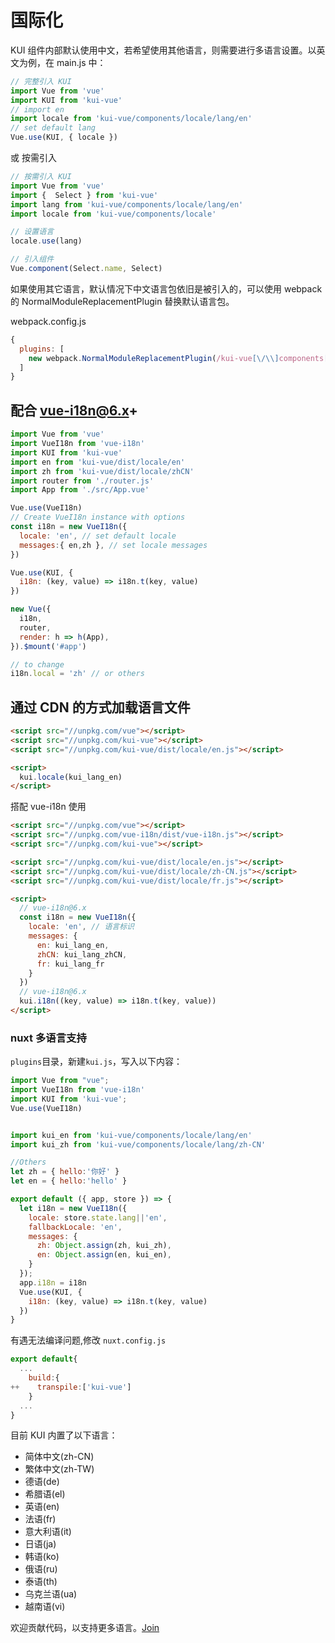 # 国际化
KUI 组件内部默认使用中文，若希望使用其他语言，则需要进行多语言设置。以英文为例，在 main.js 中：

```js
// 完整引入 KUI
import Vue from 'vue'
import KUI from 'kui-vue'
// import en 
import locale from 'kui-vue/components/locale/lang/en'
// set default lang
Vue.use(KUI, { locale })
```

或 按需引入

```js
// 按需引入 KUI
import Vue from 'vue'
import {  Select } from 'kui-vue'
import lang from 'kui-vue/components/locale/lang/en'
import locale from 'kui-vue/components/locale'

// 设置语言
locale.use(lang)

// 引入组件
Vue.component(Select.name, Select)
```

如果使用其它语言，默认情况下中文语言包依旧是被引入的，可以使用 webpack 的 NormalModuleReplacementPlugin 替换默认语言包。

webpack.config.js

```js
{
  plugins: [
    new webpack.NormalModuleReplacementPlugin(/kui-vue[\/\\]components[\/\\]locale[\/\\]lang[\/\\]zh-CN/, 'kui-vue/components/locale/lang/en')
  ]
}
```

## 配合 vue-i18n@6.x+

```js
import Vue from 'vue'
import VueI18n from 'vue-i18n'
import KUI from 'kui-vue'
import en from 'kui-vue/dist/locale/en'
import zh from 'kui-vue/dist/locale/zhCN'
import router from './router.js'
import App from './src/App.vue'

Vue.use(VueI18n)
// Create VueI18n instance with options
const i18n = new VueI18n({
  locale: 'en', // set default locale
  messages:{ en,zh }, // set locale messages
})

Vue.use(KUI, {
  i18n: (key, value) => i18n.t(key, value)
})

new Vue({
  i18n,
  router,
  render: h => h(App),
}).$mount('#app')

// to change 
i18n.local = 'zh' // or others
```

## 通过 CDN 的方式加载语言文件
```html
<script src="//unpkg.com/vue"></script>
<script src="//unpkg.com/kui-vue"></script>
<script src="//unpkg.com/kui-vue/dist/locale/en.js"></script>

<script>
  kui.locale(kui_lang_en)
</script>
```

搭配 vue-i18n 使用
```html
<script src="//unpkg.com/vue"></script>
<script src="//unpkg.com/vue-i18n/dist/vue-i18n.js"></script>
<script src="//unpkg.com/kui-vue"></script>

<script src="//unpkg.com/kui-vue/dist/locale/en.js"></script>
<script src="//unpkg.com/kui-vue/dist/locale/zh-CN.js"></script>
<script src="//unpkg.com/kui-vue/dist/locale/fr.js"></script>

<script>
  // vue-i18n@6.x
  const i18n = new VueI18n({
    locale: 'en', // 语言标识
    messages: {
      en: kui_lang_en,
      zhCN: kui_lang_zhCN,
      fr: kui_lang_fr
    }
  })
  // vue-i18n@6.x
  kui.i18n((key, value) => i18n.t(key, value))
</script>
```

### nuxt 多语言支持

`plugins`目录，新建`kui.js`，写入以下内容：

```js
import Vue from "vue";
import VueI18n from 'vue-i18n'
import KUI from 'kui-vue';
Vue.use(VueI18n)


import kui_en from 'kui-vue/components/locale/lang/en'
import kui_zh from 'kui-vue/components/locale/lang/zh-CN'

//Others
let zh = { hello:'你好' }
let en = { hello:'hello' }

export default ({ app, store }) => {
  let i18n = new VueI18n({
    locale: store.state.lang||'en',
    fallbackLocale: 'en',
    messages: {
      zh: Object.assign(zh, kui_zh),
      en: Object.assign(en, kui_en),
    }
  });
  app.i18n = i18n
  Vue.use(KUI, {
    i18n: (key, value) => i18n.t(key, value)
  })
}
```

有遇无法编译问题,修改 `nuxt.config.js`

```js
export default{
  ...
    build:{
++    transpile:['kui-vue']  
    }
  ...
}
```

目前 KUI 内置了以下语言：

- 简体中文(zh-CN)
- 繁体中文(zh-TW)
- 德语(de)
- 希腊语(el)
- 英语(en)
- 法语(fr)
- 意大利语(it)
- 日语(ja)
- 韩语(ko)
- 俄语(ru)
- 泰语(th)
- 乌克兰语(ua)
- 越南语(vi)

欢迎贡献代码，以支持更多语言。[Join](https://gitee.com/chuchur/kui-vue/tree/master/components/locale/lang)